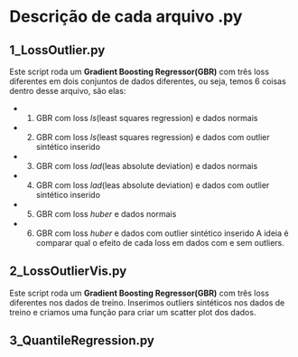 # Descrição de cada arquivo .py

## 1_LossOutlier.py
Este script roda um **Gradient Boosting Regressor(GBR)** com três loss diferentes em dois conjuntos de dados diferentes, ou seja, temos 6 coisas dentro desse arquivo, são elas:
- 1) GBR com loss _ls_(least squares regression) e dados normais
- 2) GBR com loss _ls_(least squares regression) e dados com outlier sintético inserido
- 3) GBR com loss _lad_(leas absolute deviation) e dados normais
- 4) GBR com loss _lad_(leas absolute deviation) e dados com outlier sintético inserido
- 5) GBR com loss _huber_ e dados normais
- 6) GBR com loss _huber_ e dados com outlier sintético inserido
A ideia é comparar qual o efeito de cada loss em dados com e sem outliers.

## 2_LossOutlierVis.py
Este script roda um **Gradient Boosting Regressor(GBR)** com três loss diferentes nos dados de treino. Inserimos outliers sintéticos nos dados de treino e criamos uma função para criar um scatter plot dos dados.

## 3_QuantileRegression.py
